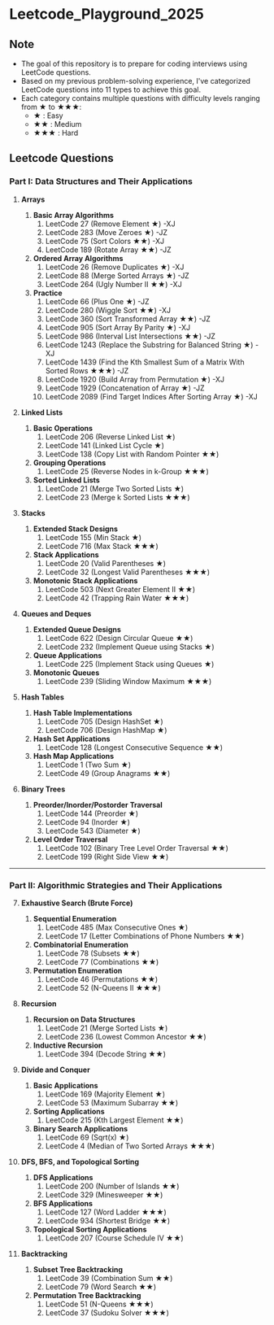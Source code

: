 # Leetcode_Playground_2025

## Note
- The goal of this repository is to prepare for coding interviews using LeetCode questions.
- Based on my previous problem-solving experience, I've categorized LeetCode questions into 11 types to achieve this goal.
- Each category contains multiple questions with difficulty levels ranging from ★ to ★★★:
  - ★ : Easy 
  - ★★ : Medium 
  - ★★★ : Hard

## Leetcode Questions
### Part I: **Data Structures and Their Applications**  
1. **Arrays**  
   1. **Basic Array Algorithms**  
      1. LeetCode 27 (Remove Element ★)  -XJ
      2. LeetCode 283 (Move Zeroes ★)  -JZ
      3. LeetCode 75 (Sort Colors ★★)  -XJ
      4. LeetCode 189 (Rotate Array ★★)  -JZ
   2. **Ordered Array Algorithms**  
      1. LeetCode 26 (Remove Duplicates ★)  -XJ
      2. LeetCode 88 (Merge Sorted Arrays ★)  -JZ
      3. LeetCode 264 (Ugly Number II ★★) -XJ
   3. **Practice**
      1. LeetCode 66 (Plus One ★) -JZ
      2. LeetCode 280 (Wiggle Sort ★★) -XJ
      3. LeetCode 360 (Sort Transformed Array ★★) -JZ
      4. LeetCode 905 (Sort Array By Parity ★) -XJ
      5. LeetCode 986 (Interval List Intersections ★★) -JZ
      6. LeetCode 1243 (Replace the Substring for Balanced String ★) -XJ
      7. LeetCode 1439 (Find the Kth Smallest Sum of a Matrix With Sorted Rows ★★★) -JZ
      8. LeetCode 1920 (Build Array from Permutation ★) -XJ
      9. LeetCode 1929 (Concatenation of Array ★) -JZ
      10. LeetCode 2089 (Find Target Indices After Sorting Array ★) -XJ



2. **Linked Lists**  
   1. **Basic Operations**  
      1. LeetCode 206 (Reverse Linked List ★)  
      2. LeetCode 141 (Linked List Cycle ★)  
      3. LeetCode 138 (Copy List with Random Pointer ★★)  
   2. **Grouping Operations**  
      1. LeetCode 25 (Reverse Nodes in k-Group ★★★)  
   3. **Sorted Linked Lists**  
      1. LeetCode 21 (Merge Two Sorted Lists ★)  
      2. LeetCode 23 (Merge k Sorted Lists ★★★)  

3. **Stacks**  
   1. **Extended Stack Designs**  
      1. LeetCode 155 (Min Stack ★)  
      2. LeetCode 716 (Max Stack ★★★)  
   2. **Stack Applications**  
      1. LeetCode 20 (Valid Parentheses ★)  
      2. LeetCode 32 (Longest Valid Parentheses ★★★)  
   3. **Monotonic Stack Applications**  
      1. LeetCode 503 (Next Greater Element II ★★)  
      2. LeetCode 42 (Trapping Rain Water ★★★)  

4. **Queues and Deques**  
   1. **Extended Queue Designs**  
      1. LeetCode 622 (Design Circular Queue ★★)  
      2. LeetCode 232 (Implement Queue using Stacks ★)  
   2. **Queue Applications**  
      1. LeetCode 225 (Implement Stack using Queues ★)  
   3. **Monotonic Queues**  
      1. LeetCode 239 (Sliding Window Maximum ★★★)  

5. **Hash Tables**  
   1. **Hash Table Implementations**  
      1. LeetCode 705 (Design HashSet ★)  
      2. LeetCode 706 (Design HashMap ★)  
   2. **Hash Set Applications**  
      1. LeetCode 128 (Longest Consecutive Sequence ★★)  
   3. **Hash Map Applications**  
      1. LeetCode 1 (Two Sum ★)  
      2. LeetCode 49 (Group Anagrams ★★)  

6. **Binary Trees**  
   1. **Preorder/Inorder/Postorder Traversal**  
      1. LeetCode 144 (Preorder ★)  
      2. LeetCode 94 (Inorder ★)  
      3. LeetCode 543 (Diameter ★)  
   2. **Level Order Traversal**  
      1. LeetCode 102 (Binary Tree Level Order Traversal ★★)  
      2. LeetCode 199 (Right Side View ★★)  

---

### Part II: **Algorithmic Strategies and Their Applications**  
7. **Exhaustive Search (Brute Force)**  
   1. **Sequential Enumeration**  
      1. LeetCode 485 (Max Consecutive Ones ★)  
      2. LeetCode 17 (Letter Combinations of Phone Numbers ★★)  
   2. **Combinatorial Enumeration**  
      1. LeetCode 78 (Subsets ★★)  
      2. LeetCode 77 (Combinations ★★)  
   3. **Permutation Enumeration**  
      1. LeetCode 46 (Permutations ★★)  
      2. LeetCode 52 (N-Queens II ★★★)  

8. **Recursion**  
   1. **Recursion on Data Structures**  
      1. LeetCode 21 (Merge Sorted Lists ★)  
      2. LeetCode 236 (Lowest Common Ancestor ★★)  
   2. **Inductive Recursion**  
      1. LeetCode 394 (Decode String ★★)  

9. **Divide and Conquer**  
   1. **Basic Applications**  
      1. LeetCode 169 (Majority Element ★)  
      2. LeetCode 53 (Maximum Subarray ★★)  
   2. **Sorting Applications**  
      1. LeetCode 215 (Kth Largest Element ★★)  
   3. **Binary Search Applications**  
      1. LeetCode 69 (Sqrt(x) ★)  
      2. LeetCode 4 (Median of Two Sorted Arrays ★★★)

10. **DFS, BFS, and Topological Sorting**  
    1.  **DFS Applications**  
        1.  LeetCode 200 (Number of Islands ★★)  
        2.  LeetCode 329 (Minesweeper ★★)  
    2.  **BFS Applications**  
        1. LeetCode 127 (Word Ladder ★★★)  
        2. LeetCode 934 (Shortest Bridge ★★)  
    3. **Topological Sorting Applications**  
       1. LeetCode 207 (Course Schedule IV ★★)  

11. **Backtracking**  
    1.  **Subset Tree Backtracking**  
        1. LeetCode 39 (Combination Sum ★★)  
        2. LeetCode 79 (Word Search ★★)  
     2. **Permutation Tree Backtracking**  
        1. LeetCode 51 (N-Queens ★★★)  
        2. LeetCode 37 (Sudoku Solver ★★★)  